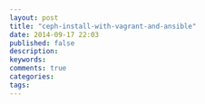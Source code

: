 ```yaml
---
layout: post
title: "ceph-install-with-vagrant-and-ansible"
date: 2014-09-17 22:03
published: false
description: 
keywords: 
comments: true
categories: 
tags: 
---
```

